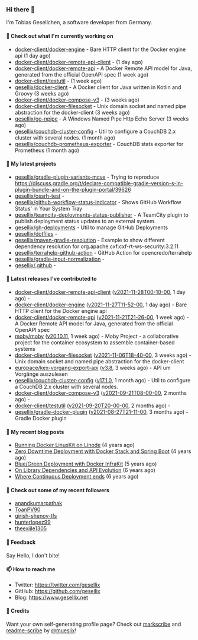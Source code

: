 ### Hi there 👋

I'm Tobias Gesellchen, a software developer from Germany.

#### 👷 Check out what I'm currently working on

- [docker-client/docker-engine](https://github.com/docker-client/docker-engine) - Bare HTTP client for the Docker engine api (1 day ago)
- [docker-client/docker-remote-api-client](https://github.com/docker-client/docker-remote-api-client) -  (1 day ago)
- [docker-client/docker-remote-api](https://github.com/docker-client/docker-remote-api) - A Docker Remote API model for Java, generated from the official OpenAPI spec (1 week ago)
- [docker-client/testutil](https://github.com/docker-client/testutil) -  (1 week ago)
- [gesellix/docker-client](https://github.com/gesellix/docker-client) - A Docker client for Java written in Kotlin and Groovy (3 weeks ago)
- [docker-client/docker-compose-v3](https://github.com/docker-client/docker-compose-v3) -  (3 weeks ago)
- [docker-client/docker-filesocket](https://github.com/docker-client/docker-filesocket) - Unix domain socket and named pipe abstraction for the docker-client (3 weeks ago)
- [gesellix/go-npipe](https://github.com/gesellix/go-npipe) - A Windows Named Pipe Http Echo Server (3 weeks ago)
- [gesellix/couchdb-cluster-config](https://github.com/gesellix/couchdb-cluster-config) - Util to configure a CouchDB 2.x cluster with several nodes. (1 month ago)
- [gesellix/couchdb-prometheus-exporter](https://github.com/gesellix/couchdb-prometheus-exporter) - CouchDB stats exporter for Prometheus (1 month ago)

#### 🌱 My latest projects

- [gesellix/gradle-plugin-variants-mcve](https://github.com/gesellix/gradle-plugin-variants-mcve) - Trying to reproduce https://discuss.gradle.org/t/declare-compatible-gradle-version-s-in-plugin-bundle-and-on-the-plugin-portal/39626
- [gesellix/ossrh-test](https://github.com/gesellix/ossrh-test) - 
- [gesellix/github-workflow-status-indicator](https://github.com/gesellix/github-workflow-status-indicator) - Shows GitHub Workflow Status&#39; in Your System Tray
- [gesellix/teamcity-deployments-status-publisher](https://github.com/gesellix/teamcity-deployments-status-publisher) - A TeamCity plugin to publish deployment status updates to an external system.
- [gesellix/gh-deployments](https://github.com/gesellix/gh-deployments) - Util to manage GitHub Deployments
- [gesellix/dotfiles](https://github.com/gesellix/dotfiles) - 
- [gesellix/maven-gradle-resolution](https://github.com/gesellix/maven-gradle-resolution) - Example to show different dependency resolution for org.apache.cxf:cxf-rt-ws-security:3.2.11
- [gesellix/terrahelp-github-action](https://github.com/gesellix/terrahelp-github-action) - GitHub Action for opencredo/terrahelp
- [gesellix/gradle-input-normalization](https://github.com/gesellix/gradle-input-normalization) - 
- [gesellix/.github](https://github.com/gesellix/.github) - 

#### 🔭 Latest releases I've contributed to

- [docker-client/docker-remote-api-client](https://github.com/docker-client/docker-remote-api-client) ([v2021-11-28T00-10-00](https://github.com/docker-client/docker-remote-api-client/releases/tag/v2021-11-28T00-10-00), 1 day ago) - 
- [docker-client/docker-engine](https://github.com/docker-client/docker-engine) ([v2021-11-27T11-52-00](https://github.com/docker-client/docker-engine/releases/tag/v2021-11-27T11-52-00), 1 day ago) - Bare HTTP client for the Docker engine api
- [docker-client/docker-remote-api](https://github.com/docker-client/docker-remote-api) ([v2021-11-21T21-26-00](https://github.com/docker-client/docker-remote-api/releases/tag/v2021-11-21T21-26-00), 1 week ago) - A Docker Remote API model for Java, generated from the official OpenAPI spec
- [moby/moby](https://github.com/moby/moby) ([v20.10.11](https://github.com/moby/moby/releases/tag/v20.10.11), 1 week ago) - Moby Project - a collaborative project for the container ecosystem to assemble container-based systems
- [docker-client/docker-filesocket](https://github.com/docker-client/docker-filesocket) ([v2021-11-06T18-40-00](https://github.com/docker-client/docker-filesocket/releases/tag/v2021-11-06T18-40-00), 3 weeks ago) - Unix domain socket and named pipe abstraction for the docker-client
- [europace/kex-vorgang-export-api](https://github.com/europace/kex-vorgang-export-api) ([v3.8](https://github.com/europace/kex-vorgang-export-api/releases/tag/v3.8), 3 weeks ago) - API um Vorgänge auszulesen
- [gesellix/couchdb-cluster-config](https://github.com/gesellix/couchdb-cluster-config) ([v17.1.0](https://github.com/gesellix/couchdb-cluster-config/releases/tag/v17.1.0), 1 month ago) - Util to configure a CouchDB 2.x cluster with several nodes.
- [docker-client/docker-compose-v3](https://github.com/docker-client/docker-compose-v3) ([v2021-09-21T08-00-00](https://github.com/docker-client/docker-compose-v3/releases/tag/v2021-09-21T08-00-00), 2 months ago) - 
- [docker-client/testutil](https://github.com/docker-client/testutil) ([v2021-09-20T20-00-00](https://github.com/docker-client/testutil/releases/tag/v2021-09-20T20-00-00), 2 months ago) - 
- [gesellix/gradle-docker-plugin](https://github.com/gesellix/gradle-docker-plugin) ([v2021-08-27T21-11-00](https://github.com/gesellix/gradle-docker-plugin/releases/tag/v2021-08-27T21-11-00), 3 months ago) - Gradle Docker plugin

#### 📜 My recent blog posts

- [Running Docker LinuxKit on Linode](https://www.gesellix.net/post/running-docker-linuxkit-on-linode/) (4 years ago)
- [Zero Downtime Deployment with Docker Stack and Spring Boot](https://www.gesellix.net/post/zero-downtime-deployment-with-docker-stack-and-spring-boot/) (4 years ago)
- [Blue/Green Deployment with Docker InfraKit](https://www.gesellix.net/post/blue-green-deployment-with-docker-infrakit/) (5 years ago)
- [On Library Dependencies and API Evolution](https://www.gesellix.net/post/choosing-a-library/) (6 years ago)
- [Where Continuous Deployment ends](https://www.gesellix.net/post/where-continuous-deployment-ends/) (6 years ago)



#### 👯 Check out some of my recent followers

- [anandkumarpathak](https://github.com/anandkumarpathak)
- [ToanPV90](https://github.com/ToanPV90)
- [girish-shenoy-tfs](https://github.com/girish-shenoy-tfs)
- [hunterlopez99](https://github.com/hunterlopez99)
- [theexiile1305](https://github.com/theexiile1305)

#### 💬 Feedback

Say Hello, I don't bite!

#### 📫 How to reach me

- Twitter: https://twitter.com/gesellix
- GitHub: https://github.com/gesellix
- Blog: https://www.gesellix.net

#### 🙇 Credits

Want your own self-generating profile page? Check out [markscribe](https://github.com/muesli/markscribe)
and [readme-scribe](https://github.com/muesli/readme-scribe) by [@mueslix](https://twitter.com/mueslix)!
